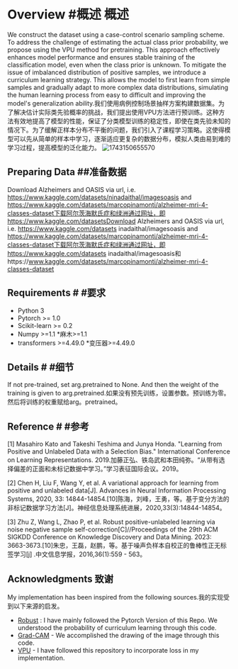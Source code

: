 # Overview   #概述   概述
We construct the dataset using a case-control scenario sampling scheme. To address the challenge of estimating the actual class prior probability, we propose using the VPU method for pretraining. This approach effectively enhances model performance and ensures stable training of the classification model, even when the class prior is unknown. To mitigate the issue of imbalanced distribution of positive samples, we introduce a curriculum learning strategy. This allows the model to first learn from simple samples and gradually adapt to more complex data distributions, simulating the human learning process from easy to difficult and improving the model's generalization ability.我们使用病例控制场景抽样方案构建数据集。为了解决估计实际类先验概率的挑战，我们提出使用VPU方法进行预训练。这种方法有效地提高了模型的性能，保证了分类模型训练的稳定性，即使在类先验未知的情况下。为了缓解正样本分布不平衡的问题，我们引入了课程学习策略。这使得模型可以先从简单的样本中学习，逐渐适应更复杂的数据分布，模拟人类由易到难的学习过程，提高模型的泛化能力。
![1743150655570](https://github.com/user-attachments/assets/342caad3-25e6-4d43-b2da-8998f67827ea)

## Preparing Data   ##准备数据
Download Alzheimers and OASIS via url, i.e. https://www.kaggle.com/datasets/ninadaithal/imagesoasis and https://www.kaggle.com/datasets/marcopinamonti/alzheimer-mri-4-classes-dataset下载阿尔茨海默氏症和绿洲通过网址，即https://www.kaggle.com/datasetsDownload Alzheimers and OASIS via url, i.e. https://www.kaggle.com/datasets
inadaithal/imagesoasis and https://www.kaggle.com/datasets/marcopinamonti/alzheimer-mri-4-classes-dataset下载阿尔茨海默氏症和绿洲通过网址，即https://www.kaggle.com/datasets
inadaithal/imagesoasis和https://www.kaggle.com/datasets/marcopinamonti/alzheimer-mri-4-classes-dataset


## Requirements   # #要求
* Python 3
* Pytorch >= 1.0
* Scikit-learn >= 0.2
* Numpy >=1.1   *麻木>=1.1
* transformers >=4.49.0   *变压器>=4.49.0

## Details   # #细节
If not pre-trained, set arg.pretrained to None. And then the weight of the training is given to arg.pretrained.如果没有预先训练，设置参数。预训练为零。然后将训练的权重赋给arg。pretrained。
## Reference   # #参考
[1] Masahiro Kato and Takeshi Teshima and Junya Honda. "Learning from Positive and Unlabeled Data with a Selection Bias." International Conference on Learning Representations. 2019.加藤正弘、铁岛武和本田纯弥。“从带有选择偏差的正面和未标记数据中学习。”学习表征国际会议。2019。

[2] Chen H, Liu F, Wang Y, et al. A variational approach for learning from positive and unlabeled data[J]. Advances in Neural Information Processing Systems, 2020, 33: 14844-14854.[10]陈海，刘峰，王勇，等。基于变分方法的非标记数据学习方法[J]。神经信息处理系统进展，2020,33(3):14844-14854。

[3] Zhu Z, Wang L, Zhao P, et al. Robust positive-unlabeled learning via noise negative sample self-correction[C]//Proceedings of the 29th ACM SIGKDD Conference on Knowledge Discovery and Data Mining. 2023: 3663-3673.[10]朱忠，王磊，赵鹏，等。基于噪声负样本自校正的鲁棒性正无标签学习[j] .中文信息学报，2016,36(1):559 - 563。
## Acknowledgments   致谢
My implementation has been inspired from the following sources.我的实现受到以下来源的启发。

* [Robust](https://github.com/woriazzc/robust-pu) : I have mainly followed the Pytorch Version of this Repo. We understood the probability of curriculum learning through this code.
* [Grad-CAM](https://github.com/zhanghailan123/SVM_visualization/tree/main) - We accomplished the drawing of the image through this code.
* [VPU](https://github.com/HC-Feynman/vpu) - I have followed this repository to incorporate loss in my implementation.
